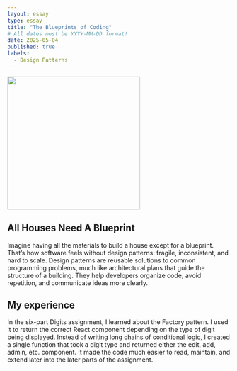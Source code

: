 ```yaml
---
layout: essay
type: essay
title: "The Blueprints of Coding"
# All dates must be YYYY-MM-DD format!
date: 2025-05-04
published: true
labels:
  - Design Patterns
---
```


<img height="300" class="rounded float-start pe-4" src="../img/blueprint.avif">

## All Houses Need A Blueprint 
Imagine having all the materials to build a house except for a blueprint. That’s how software feels without design patterns: fragile, inconsistent, and hard to scale. Design patterns are reusable solutions to common programming problems, much like architectural plans that guide the structure of a building. They help developers organize code, avoid repetition, and communicate ideas more clearly.

## My experience
In the six-part Digits assignment, I learned about the Factory pattern. I used it to return the correct React component depending on the type of digit being displayed. Instead of writing long chains of conditional logic, I created a single function that took a digit type and returned either the edit, add, admin, etc. component. It made the code much easier to read, maintain, and extend later into the later parts of the assignment.
